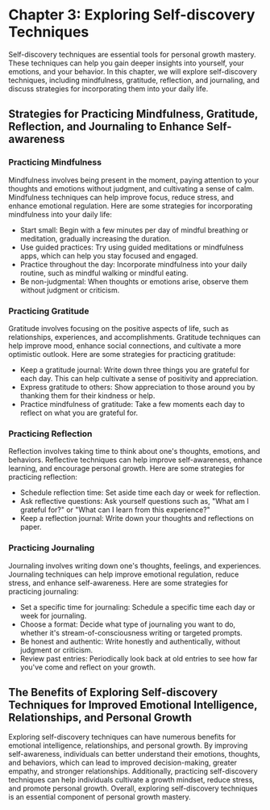 Chapter 3: Exploring Self-discovery Techniques
==============================================

Self-discovery techniques are essential tools for personal growth mastery. These techniques can help you gain deeper insights into yourself, your emotions, and your behavior. In this chapter, we will explore self-discovery techniques, including mindfulness, gratitude, reflection, and journaling, and discuss strategies for incorporating them into your daily life.

Strategies for Practicing Mindfulness, Gratitude, Reflection, and Journaling to Enhance Self-awareness
------------------------------------------------------------------------------------------------------

### Practicing Mindfulness

Mindfulness involves being present in the moment, paying attention to your thoughts and emotions without judgment, and cultivating a sense of calm. Mindfulness techniques can help improve focus, reduce stress, and enhance emotional regulation. Here are some strategies for incorporating mindfulness into your daily life:

* Start small: Begin with a few minutes per day of mindful breathing or meditation, gradually increasing the duration.
* Use guided practices: Try using guided meditations or mindfulness apps, which can help you stay focused and engaged.
* Practice throughout the day: Incorporate mindfulness into your daily routine, such as mindful walking or mindful eating.
* Be non-judgmental: When thoughts or emotions arise, observe them without judgment or criticism.

### Practicing Gratitude

Gratitude involves focusing on the positive aspects of life, such as relationships, experiences, and accomplishments. Gratitude techniques can help improve mood, enhance social connections, and cultivate a more optimistic outlook. Here are some strategies for practicing gratitude:

* Keep a gratitude journal: Write down three things you are grateful for each day. This can help cultivate a sense of positivity and appreciation.
* Express gratitude to others: Show appreciation to those around you by thanking them for their kindness or help.
* Practice mindfulness of gratitude: Take a few moments each day to reflect on what you are grateful for.

### Practicing Reflection

Reflection involves taking time to think about one's thoughts, emotions, and behaviors. Reflective techniques can help improve self-awareness, enhance learning, and encourage personal growth. Here are some strategies for practicing reflection:

* Schedule reflection time: Set aside time each day or week for reflection.
* Ask reflective questions: Ask yourself questions such as, "What am I grateful for?" or "What can I learn from this experience?"
* Keep a reflection journal: Write down your thoughts and reflections on paper.

### Practicing Journaling

Journaling involves writing down one's thoughts, feelings, and experiences. Journaling techniques can help improve emotional regulation, reduce stress, and enhance self-awareness. Here are some strategies for practicing journaling:

* Set a specific time for journaling: Schedule a specific time each day or week for journaling.
* Choose a format: Decide what type of journaling you want to do, whether it's stream-of-consciousness writing or targeted prompts.
* Be honest and authentic: Write honestly and authentically, without judgment or criticism.
* Review past entries: Periodically look back at old entries to see how far you've come and reflect on your growth.

The Benefits of Exploring Self-discovery Techniques for Improved Emotional Intelligence, Relationships, and Personal Growth
---------------------------------------------------------------------------------------------------------------------------

Exploring self-discovery techniques can have numerous benefits for emotional intelligence, relationships, and personal growth. By improving self-awareness, individuals can better understand their emotions, thoughts, and behaviors, which can lead to improved decision-making, greater empathy, and stronger relationships. Additionally, practicing self-discovery techniques can help individuals cultivate a growth mindset, reduce stress, and promote personal growth. Overall, exploring self-discovery techniques is an essential component of personal growth mastery.
